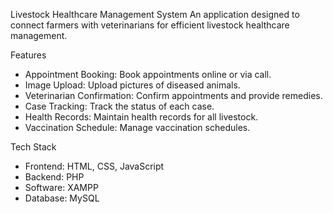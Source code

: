 Livestock Healthcare Management System
An application designed to connect farmers with veterinarians for efficient livestock healthcare management.

Features
- Appointment Booking: Book appointments online or via call.
- Image Upload: Upload pictures of diseased animals.
- Veterinarian Confirmation: Confirm appointments and provide remedies.
- Case Tracking: Track the status of each case.
- Health Records: Maintain health records for all livestock.
- Vaccination Schedule: Manage vaccination schedules.
  
Tech Stack
- Frontend: HTML, CSS, JavaScript
- Backend: PHP
- Software: XAMPP
- Database: MySQL
